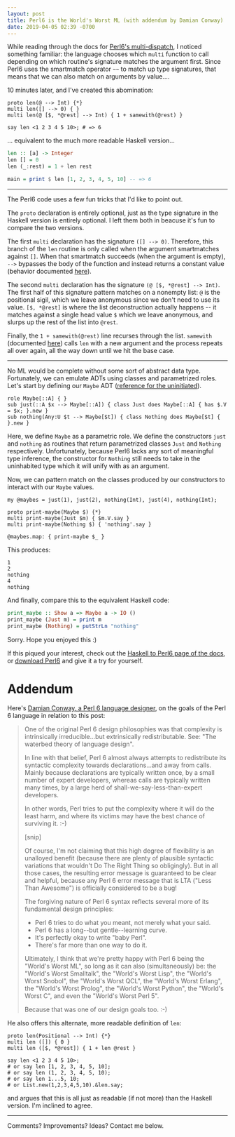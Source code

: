 ```yaml
---
layout: post
title: Perl6 is the World's Worst ML (with addendum by Damian Conway)
date: 2019-04-05 02:39 -0700
---
```


While reading through the docs for [Perl6's multi-dispatch](https://docs.perl6.org/language/functions#Multi-dispatch), I noticed something familiar: the language chooses which `multi` function to call depending on which routine's signature matches the argument first. Since Perl6 uses the smartmatch operator `~~` to match up type signatures, that means that we can also match on arguments by value....

10 minutes later, and I've created this abomination:

```perl6
proto len(@ --> Int) {*}
multi len([] --> 0) { }
multi len(@ [$, *@rest] --> Int) { 1 + samewith(@rest) }

say len <1 2 3 4 5 10>; # => 6
```

... equivalent to the much more readable Haskell version... 

```haskell
len :: [a] -> Integer
len [] = 0
len (_:rest) = 1 + len rest

main = print $ len [1, 2, 3, 4, 5, 10] -- => 6
```

---

The Perl6 code uses a few fun tricks that I'd like to point out. 

The `proto` declaration is entirely optional, just as the type signature in the Haskell version is entirely optional. I left them both in beacuse it's fun to compare the two versions.

The first `multi` declaration has the signature `([] --> 0)`. Therefore, this branch of the `len` routine is only called when the argument smartmatches against `[]`. When that smartmatch succeeds (when the argument is empty), `-->` bypasses the body of the function and instead returns a constant value (behavior documented [here](https://docs.perl6.org/type/Signature#index-entry---%3E "< --> > documentation")).

The second `multi` declaration has the signature `(@ [$, *@rest] --> Int)`. The first half of this signature pattern matches on a nonempty list: `@` is the positional sigil, which we leave anonymous since we don't need to use its value. `[$, *@rest]` is where the list deconstruction actually happens -- it matches against a single head value `$` which we leave anonymous, and slurps up the rest of the list into `@rest`.

Finally, the `1 + samewith(@rest)` line recurses through the list. `samewith` (documented [here](https://docs.perl6.org/language/functions#index-entry-dispatch_samewith "samewith documentation")) calls `len` with a new argument and the process repeats all over again, all the way down until we hit the base case.

---

No ML would be complete without some sort of abstract data type. Fortunately, we can emulate ADTs using classes and parametrized roles. Let's start by defining our `Maybe` ADT ([reference for the uninitiated](https://en.wikibooks.org/wiki/Haskell/Understanding_monads/Maybe "Haskell Maybe monad")).

```perl6
role Maybe[::A] { }
sub just(::A $x --> Maybe[::A]) { class Just does Maybe[::A] { has $.V = $x; }.new }
sub nothing(Any:U $t --> Maybe[$t]) { class Nothing does Maybe[$t] { }.new }
```

Here, we define `Maybe` as a parametric role. We define the constructors `just` and `nothing` as routines that return parametrized classes `Just` and `Nothing` respectively. Unfortunately, because Perl6 lacks any sort of meaningful type inference, the constructor for `Nothing` still needs to take in the uninhabited type which it will unify with as an argument.

Now, we can pattern match on the classes produced by our constructors to interact with our `Maybe` values.

```perl6
my @maybes = just(1), just(2), nothing(Int), just(4), nothing(Int);

proto print-maybe(Maybe $) {*}
multi print-maybe(Just $m) { $m.V.say }
multi print-maybe(Nothing $) { 'nothing'.say }

@maybes.map: { print-maybe $_ }
```

This produces:

```
1
2
nothing
4
nothing
```

And finally, compare this to the equivalent Haskell code:

```haskell
print_maybe :: Show a => Maybe a -> IO ()
print_maybe (Just m) = print m
print_maybe (Nothing) = putStrLn "nothing"
```

Sorry. Hope you enjoyed this :)

If this piqued your interest, check out the [Haskell to Perl6 page of the docs](https://docs.perl6.org/language/haskell-to-p6 "Haskell to Perl6"), or [download Perl6](https://perl6.org/ "Download Perl6") and give it a try for yourself.

# Addendum

Here's [Damian Conway, a Perl 6 language designer](http://damian.conway.org/About_us/Bio_formal.html), on the goals of the Perl 6 language in relation to this post:

> One of the original Perl 6 design philosophies was that complexity
> is intrinsically irreducible...but extrinsically redistributable.
> See: "The waterbed theory of language design".
>
> In line with that belief, Perl 6 almost always attempts to redistribute
> its syntactic complexity towards declarations...and away from calls.
> Mainly because declarations are typically written once, by a small
> number of expert developers, whereas calls are typically written many
> times, by a large herd of shall-we-say-less-than-expert developers.
>
> In other words, Perl tries to put the complexity where it will do
> the least harm, and where its victims may have the best chance
> of surviving it. :-)
>
> [snip]
>
> Of course, I'm not claiming that this high degree of flexibility is an
> unalloyed benefit (because there are plenty of plausible syntactic
> variations that wouldn't Do The Right Thing so obligingly).
> But in all those cases, the resulting error message is guaranteed to
> be clear and helpful, because any Perl 6 error message that is LTA
> ("Less Than Awesome") is officially considered to be a bug!
>
> The forgiving nature of Perl 6 syntax reflects several more
> of its fundamental design principles:
>
> 	* Perl 6 tries to do what you meant, not merely what your said.
> 	* Perl 6 has a long--but gentle--learning curve.
> 	* It's perfectly okay to write "baby Perl".
> 	* There's far more than one way to do it.
>
>
> Ultimately, I think that we're pretty happy with Perl 6 being the
> "World's Worst ML", so long as it can also (simultaneously) be:
> the "World's Worst Smalltalk", the "World's Worst Lisp",
> the "World's Worst Snobol", the "World's Worst QCL",
> the "World's Worst Erlang", the "World's Worst Prolog",
> the "World's Worst Python", the "World's Worst C",
> and even the "World's Worst Perl 5".
>
> Because that was one of our design goals too. :-)

He also offers this alternate, more readable definition of `len`:

	proto len(Positional --> Int) {*}
	multi len ([]) { 0 }
	multi len ([$, *@rest]) { 1 + len @rest }
	
	say len <1 2 3 4 5 10>;
	# or say len [1, 2, 3, 4, 5, 10];
	# or say len (1, 2, 3, 4, 5, 10);
	# or say len 1...5, 10;
	# or List.new(1,2,3,4,5,10).&len.say;
	
and argues that this is all just as readable (if not more) than the Haskell version. I'm inclined to agree.

---

Comments? Improvements? Ideas? Contact me below.
